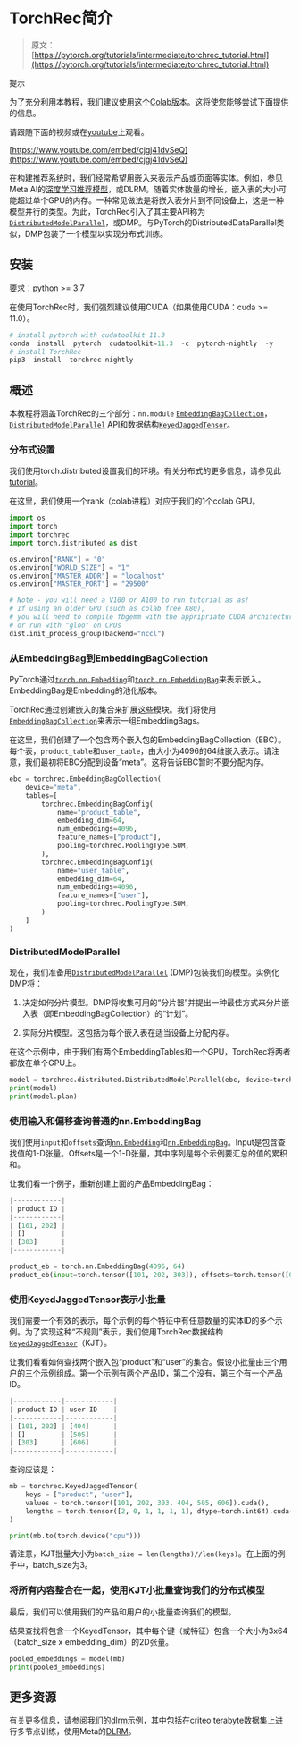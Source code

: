 # TorchRec简介

> 原文：[https://pytorch.org/tutorials/intermediate/torchrec_tutorial.html](https://pytorch.org/tutorials/intermediate/torchrec_tutorial.html)

提示

为了充分利用本教程，我们建议使用这个[Colab版本](https://colab.research.google.com/github/pytorch/torchrec/blob/main/Torchrec_Introduction.ipynb)。这将使您能够尝试下面提供的信息。

请跟随下面的视频或在[youtube](https://www.youtube.com/watch?v=cjgj41dvSeQ)上观看。

[https://www.youtube.com/embed/cjgj41dvSeQ](https://www.youtube.com/embed/cjgj41dvSeQ)

在构建推荐系统时，我们经常希望用嵌入来表示产品或页面等实体。例如，参见Meta AI的[深度学习推荐模型](https://arxiv.org/abs/1906.00091)，或DLRM。随着实体数量的增长，嵌入表的大小可能超过单个GPU的内存。一种常见做法是将嵌入表分片到不同设备上，这是一种模型并行的类型。为此，TorchRec引入了其主要API称为[`DistributedModelParallel`](https://pytorch.org/torchrec/torchrec.distributed.html#torchrec.distributed.model_parallel.DistributedModelParallel)，或DMP。与PyTorch的DistributedDataParallel类似，DMP包装了一个模型以实现分布式训练。

## 安装

要求：python >= 3.7

在使用TorchRec时，我们强烈建议使用CUDA（如果使用CUDA：cuda >= 11.0）。

```py
# install pytorch with cudatoolkit 11.3
conda  install  pytorch  cudatoolkit=11.3  -c  pytorch-nightly  -y
# install TorchRec
pip3  install  torchrec-nightly 
```

## 概述

本教程将涵盖TorchRec的三个部分：`nn.module` [`EmbeddingBagCollection`](https://pytorch.org/torchrec/torchrec.modules.html#torchrec.modules.embedding_modules.EmbeddingBagCollection)，[`DistributedModelParallel`](https://pytorch.org/torchrec/torchrec.distributed.html#torchrec.distributed.model_parallel.DistributedModelParallel) API和数据结构[`KeyedJaggedTensor`](https://pytorch.org/torchrec/torchrec.sparse.html#torchrec.sparse.jagged_tensor.JaggedTensor)。

### 分布式设置

我们使用torch.distributed设置我们的环境。有关分布式的更多信息，请参见此[tutorial](https://pytorch.org/tutorials/beginner/dist_overview.html)。

在这里，我们使用一个rank（colab进程）对应于我们的1个colab GPU。

```py
import os
import torch
import torchrec
import torch.distributed as dist

os.environ["RANK"] = "0"
os.environ["WORLD_SIZE"] = "1"
os.environ["MASTER_ADDR"] = "localhost"
os.environ["MASTER_PORT"] = "29500"

# Note - you will need a V100 or A100 to run tutorial as as!
# If using an older GPU (such as colab free K80),
# you will need to compile fbgemm with the appripriate CUDA architecture
# or run with "gloo" on CPUs
dist.init_process_group(backend="nccl") 
```

### 从EmbeddingBag到EmbeddingBagCollection

PyTorch通过[`torch.nn.Embedding`](https://pytorch.org/docs/stable/generated/torch.nn.Embedding.html)和[`torch.nn.EmbeddingBag`](https://pytorch.org/docs/stable/generated/torch.nn.EmbeddingBag.html)来表示嵌入。EmbeddingBag是Embedding的池化版本。

TorchRec通过创建嵌入的集合来扩展这些模块。我们将使用[`EmbeddingBagCollection`](https://pytorch.org/torchrec/torchrec.modules.html#torchrec.modules.embedding_modules.EmbeddingBagCollection)来表示一组EmbeddingBags。

在这里，我们创建了一个包含两个嵌入包的EmbeddingBagCollection（EBC）。每个表，`product_table`和`user_table`，由大小为4096的64维嵌入表示。请注意，我们最初将EBC分配到设备“meta”。这将告诉EBC暂时不要分配内存。

```py
ebc = torchrec.EmbeddingBagCollection(
    device="meta",
    tables=[
        torchrec.EmbeddingBagConfig(
            name="product_table",
            embedding_dim=64,
            num_embeddings=4096,
            feature_names=["product"],
            pooling=torchrec.PoolingType.SUM,
        ),
        torchrec.EmbeddingBagConfig(
            name="user_table",
            embedding_dim=64,
            num_embeddings=4096,
            feature_names=["user"],
            pooling=torchrec.PoolingType.SUM,
        )
    ]
) 
```

### DistributedModelParallel

现在，我们准备用[`DistributedModelParallel`](https://pytorch.org/torchrec/torchrec.distributed.html#torchrec.distributed.model_parallel.DistributedModelParallel) (DMP)包装我们的模型。实例化DMP将：

1.  决定如何分片模型。DMP将收集可用的“分片器”并提出一种最佳方式来分片嵌入表（即EmbeddingBagCollection）的“计划”。

1.  实际分片模型。这包括为每个嵌入表在适当设备上分配内存。

在这个示例中，由于我们有两个EmbeddingTables和一个GPU，TorchRec将两者都放在单个GPU上。

```py
model = torchrec.distributed.DistributedModelParallel(ebc, device=torch.device("cuda"))
print(model)
print(model.plan) 
```

### 使用输入和偏移查询普通的nn.EmbeddingBag

我们使用`input`和`offsets`查询[`nn.Embedding`](https://pytorch.org/docs/stable/generated/torch.nn.Embedding.html)和[`nn.EmbeddingBag`](https://pytorch.org/docs/stable/generated/torch.nn.EmbeddingBag.html)。Input是包含查找值的1-D张量。Offsets是一个1-D张量，其中序列是每个示例要汇总的值的累积和。

让我们看一个例子，重新创建上面的产品EmbeddingBag：

```py
|------------|
| product ID |
|------------|
| [101, 202] |
| []         |
| [303]      |
|------------| 
```

```py
product_eb = torch.nn.EmbeddingBag(4096, 64)
product_eb(input=torch.tensor([101, 202, 303]), offsets=torch.tensor([0, 2, 2])) 
```

### 使用KeyedJaggedTensor表示小批量

我们需要一个有效的表示，每个示例的每个特征中有任意数量的实体ID的多个示例。为了实现这种“不规则”表示，我们使用TorchRec数据结构[`KeyedJaggedTensor`](https://pytorch.org/torchrec/torchrec.sparse.html#torchrec.sparse.jagged_tensor.JaggedTensor)（KJT）。

让我们看看如何查找两个嵌入包“product”和“user”的集合。假设小批量由三个用户的三个示例组成。第一个示例有两个产品ID，第二个没有，第三个有一个产品ID。

```py
|------------|------------|
| product ID | user ID    |
|------------|------------|
| [101, 202] | [404]      |
| []         | [505]      |
| [303]      | [606]      |
|------------|------------| 
```

查询应该是：

```py
mb = torchrec.KeyedJaggedTensor(
    keys = ["product", "user"],
    values = torch.tensor([101, 202, 303, 404, 505, 606]).cuda(),
    lengths = torch.tensor([2, 0, 1, 1, 1, 1], dtype=torch.int64).cuda(),
)

print(mb.to(torch.device("cpu"))) 
```

请注意，KJT批量大小为`batch_size = len(lengths)//len(keys)`。在上面的例子中，batch_size为3。

### 将所有内容整合在一起，使用KJT小批量查询我们的分布式模型

最后，我们可以使用我们的产品和用户的小批量查询我们的模型。

结果查找将包含一个KeyedTensor，其中每个键（或特征）包含一个大小为3x64（batch_size x embedding_dim）的2D张量。

```py
pooled_embeddings = model(mb)
print(pooled_embeddings) 
```

## 更多资源

有关更多信息，请参阅我们的[dlrm](https://github.com/pytorch/torchrec/tree/main/examples/dlrm)示例，其中包括在criteo terabyte数据集上进行多节点训练，使用Meta的[DLRM](https://arxiv.org/abs/1906.00091)。
